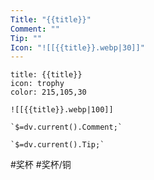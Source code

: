```yaml
---
Title: "{{title}}"
Comment: ""
Tip: ""
Icon: "![[{{title}}.webp|30]]"
---
```

```ad-info
title: {{title}}
icon: trophy
color: 215,105,30

![[{{title}}.webp|100]]

`$=dv.current().Comment;`

`$=dv.current().Tip;`

```

 #奖杯 #奖杯/铜